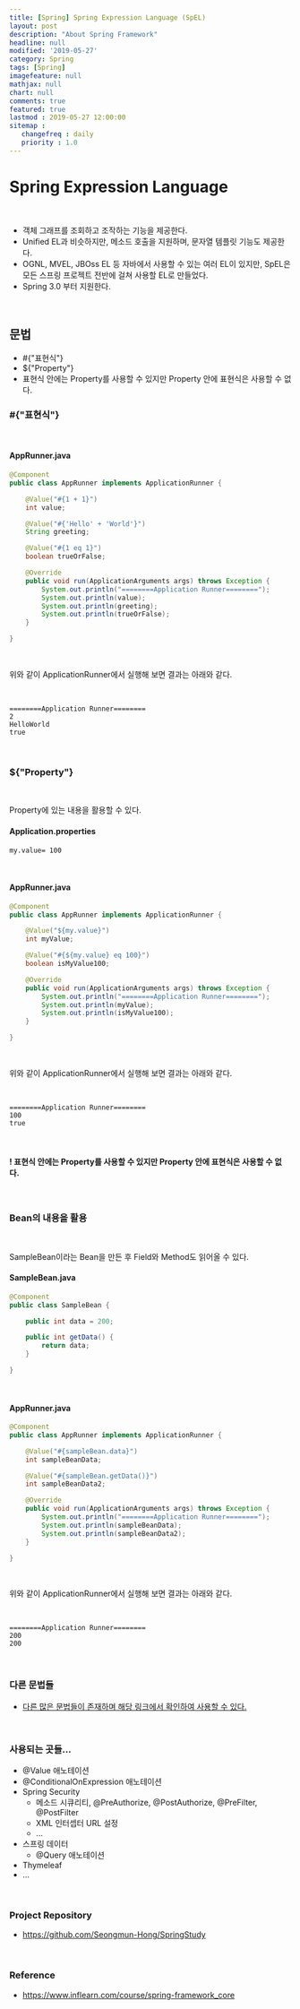 ```yaml
---
title: [Spring] Spring Expression Language (SpEL)
layout: post
description: "About Spring Framework"
headline: null
modified: '2019-05-27'
category: Spring
tags: [Spring]
imagefeature: null
mathjax: null
chart: null
comments: true
featured: true
lastmod : 2019-05-27 12:00:00
sitemap :  
   changefreq : daily
   priority : 1.0
---
```


# Spring Expression Language

<br />

- 객체 그래프를 조회하고 조작하는 기능을 제공한다.
- Unified EL​과 비슷하지만, 메소드 호출을 지원하며, 문자열 템플릿 기능도 제공한다.
- OGNL, MVEL, JBOss EL 등 자바에서 사용할 수 있는 여러 EL이 있지만, SpEL은 모든 스프링 프로젝트 전반에 걸쳐 사용할 EL로 만들었다.
- Spring 3.0 부터 지원한다.

<br />

## 문법  
  
- #{"표현식"}
- ${"Property"}
- 표현식 안에는 Property를 사용할 수 있지만 Property 안에 표현식은 사용할 수 없다.

### #{"표현식"}  

<br />

#### AppRunner.java
  
```java
@Component
public class AppRunner implements ApplicationRunner {

    @Value("#{1 + 1}")
    int value;

    @Value("#{'Hello' + 'World'}")
    String greeting;

    @Value("#{1 eq 1}")
    boolean trueOrFalse;

    @Override
    public void run(ApplicationArguments args) throws Exception {
        System.out.println("========Application Runner========");
        System.out.println(value);
        System.out.println(greeting);
        System.out.println(trueOrFalse);
    }

}
``` 

<br />
  
위와 같이 ApplicationRunner에서 실행해 보면 결과는 아래와 같다.
  
<br />

```vim
========Application Runner========
2
HelloWorld
true
``` 

<br />

### ${"Property"}  
  
<br />

Property에 있는 내용을 활용할 수 있다. 

#### Application.properties
  
```vim
my.value= 100
``` 
<br />

#### AppRunner.java
  
```java
@Component
public class AppRunner implements ApplicationRunner {

    @Value("${my.value}")
    int myValue;

    @Value("#{${my.value} eq 100}")
    boolean isMyValue100;

    @Override
    public void run(ApplicationArguments args) throws Exception {
        System.out.println("========Application Runner========");
        System.out.println(myValue);
        System.out.println(isMyValue100);
    }

}
``` 
<br />
  
위와 같이 ApplicationRunner에서 실행해 보면 결과는 아래와 같다. 
  
<br />

```vim
========Application Runner========
100
true
``` 

<br />

#### ! 표현식 안에는 Property를 사용할 수 있지만 Property 안에 표현식은 사용할 수 없다.  

<br />
  
### Bean의 내용을 활용  
  
<br />

SampleBean이라는 Bean을 만든 후 Field와 Method도 읽어올 수 있다.

#### SampleBean.java
  
```java
@Component
public class SampleBean {

    public int data = 200;

    public int getData() {
        return data;
    }

}
``` 
<br />

#### AppRunner.java
  
```java
@Component
public class AppRunner implements ApplicationRunner {

    @Value("#{sampleBean.data}")
    int sampleBeanData;

    @Value("#{sampleBean.getData()}")
    int sampleBeanData2;

    @Override
    public void run(ApplicationArguments args) throws Exception {
        System.out.println("========Application Runner========");
        System.out.println(sampleBeanData);
        System.out.println(sampleBeanData2);
    }

}
``` 
<br />
  
위와 같이 ApplicationRunner에서 실행해 보면 결과는 아래와 같다. 
  
<br />

```vim
========Application Runner========
200
200
``` 

<br />


### 다른 문법들  
 
- <a href="https://docs.spring.io/spring/docs/current/spring-framework-reference/core.html#expressions-language-ref">다른 많은 문법들이 존재하며 해당 링크에서 확인하여 사용할 수 있다.</a>  


<br />

### 사용되는 곳들...
  
- @Value 애노테이션
- @ConditionalOnExpression 애노테이션
- Spring Security
    - 메소드 시큐리티, @PreAuthorize, @PostAuthorize, @PreFilter, @PostFilter
    - XML 인터셉터 URL 설정
    - ...
- 스프링 데이터
    - @Query 애노테이션
- Thymeleaf
- ...

<br />

### Project Repository 

- https://github.com/Seongmun-Hong/SpringStudy

<br />

### Reference

- https://www.inflearn.com/course/spring-framework_core